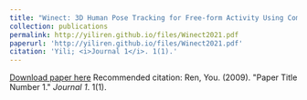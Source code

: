 ```yaml
---
title: "Winect: 3D Human Pose Tracking for Free-form Activity Using Commodity WiFi"
collection: publications
permalink: http://yiliren.github.io/files/Winect2021.pdf
paperurl: 'http://yiliren.github.io/files/Winect2021.pdf'
citation: 'Yili; <i>Journal 1</i>. 1(1).'
---
```

[Download paper here](http://yiliren.github.io/files/Winect2021.pdf)
Recommended citation: Ren, You. (2009). "Paper Title Number 1." <i>Journal 1</i>. 1(1).
